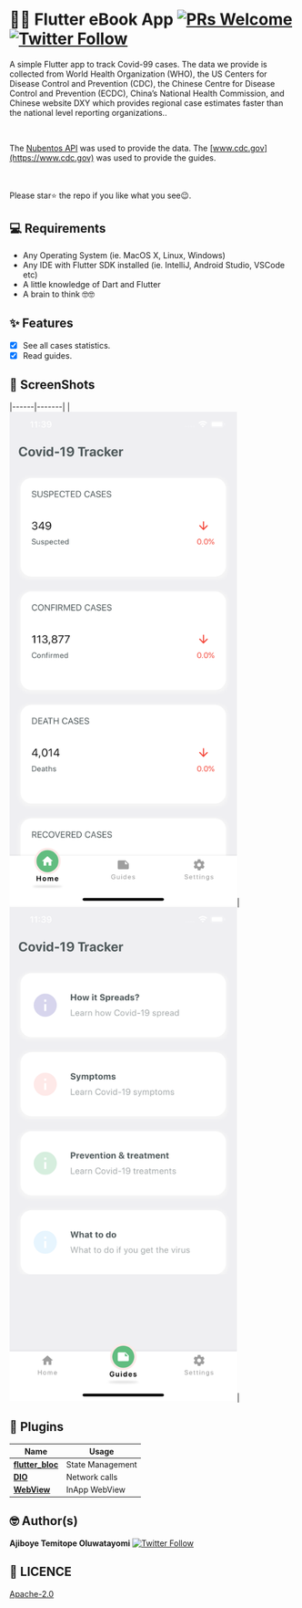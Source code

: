 # 📖📖 Flutter eBook App [![PRs Welcome](https://img.shields.io/badge/PRs-welcome-brightgreen.svg?style=flat-square)](http://makeapullrequest.com) [![Twitter Follow](https://img.shields.io/twitter/follow/olu_tayormi?label=Follow&style=social)](https://twitter.com/olu_tayormi)

A simple Flutter app to track Covid-99 cases.
The data we provide is collected from World Health Organization (WHO), the US Centers for Disease Control and Prevention (CDC), the Chinese Centre for Disease Control and Prevention (ECDC), China’s National Health Commission, and Chinese website DXY which provides regional case estimates faster than the national level reporting organizations..

<br>

The [Nubentos API](https://store.nubentos.com/store/apis/info?name=API-nCoV2019&version=1.0.0n) was used to provide the data.
The [www.cdc.gov](https://www.cdc.gov) was used to provide the guides.
<br>
<br>
<!-- <a href="http://download1523.mediafire.com/47ofh2ic5wdg/tk77cflsp5alb6j/app-release.apk"><img src="https://playerzon.com/asset/download.png" width="200"></img></a> -->
<br>
Please star⭐ the repo if you like what you see😉.

## 💻 Requirements
* Any Operating System (ie. MacOS X, Linux, Windows)
* Any IDE with Flutter SDK installed (ie. IntelliJ, Android Studio, VSCode etc)
* A little knowledge of Dart and Flutter
* A brain to think 🤓🤓

## ✨ Features
- [x] See all cases statistics.
- [x] Read guides.

## 📸 ScreenShots

|------|-------|
|<img src="screenshots/homescreen.png" width="400">|<img src="screenshots/guidescreen.png" width="400">|


## 🔌 Plugins
| Name | Usage |
|------|-------|
|[**flutter_bloc**](https://pub.dev/packages/flutter_bloc)| State Management|
|[**DIO**](https://pub.dev/packages/dio)| Network calls|
|[**WebView**](https://pub.dev/packages/webview_flutter)| InApp WebView|


## 🤓 Author(s)
**Ajiboye Temitope Oluwatayomi** [![Twitter Follow](https://img.shields.io/twitter/follow/olu_tayormi?label=Follow&style=social)](https://twitter.com/olu_tayormi)



## 🔖 LICENCE
[Apache-2.0](https://github.com/tayormi/covid_tracker/blob/master/LICENSE)